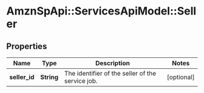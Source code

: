 # AmznSpApi::ServicesApiModel::Seller

## Properties
Name | Type | Description | Notes
------------ | ------------- | ------------- | -------------
**seller_id** | **String** | The identifier of the seller of the service job. | [optional] 

